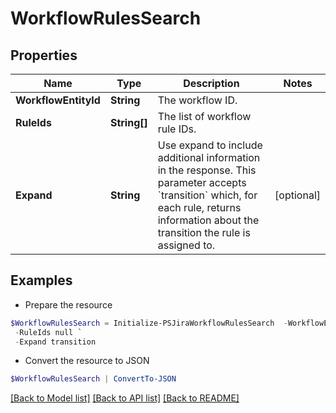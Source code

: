 # WorkflowRulesSearch
## Properties

Name | Type | Description | Notes
------------ | ------------- | ------------- | -------------
**WorkflowEntityId** | **String** | The workflow ID. | 
**RuleIds** | **String[]** | The list of workflow rule IDs. | 
**Expand** | **String** | Use expand to include additional information in the response. This parameter accepts &#x60;transition&#x60; which, for each rule, returns information about the transition the rule is assigned to. | [optional] 

## Examples

- Prepare the resource
```powershell
$WorkflowRulesSearch = Initialize-PSJiraWorkflowRulesSearch  -WorkflowEntityId a498d711-685d-428d-8c3e-bc03bb450ea7 `
 -RuleIds null `
 -Expand transition
```

- Convert the resource to JSON
```powershell
$WorkflowRulesSearch | ConvertTo-JSON
```

[[Back to Model list]](../README.md#documentation-for-models) [[Back to API list]](../README.md#documentation-for-api-endpoints) [[Back to README]](../README.md)

